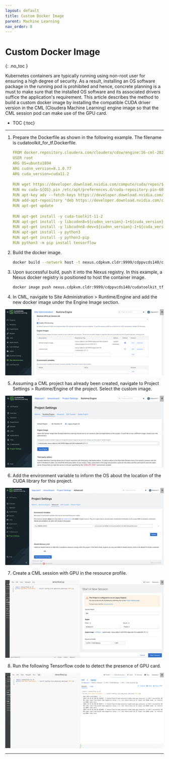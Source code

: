 ```yaml
---
layout: default
title: Custom Docker Image
parent: Machine Learning
nav_order: 8
---
```


# Custom Docker Image
{: .no_toc }

Kubernetes containers are typically running using non-root user for ensuring a high degree of security. As a result, installing an OS software package in the running pod is prohibited and hence, concrete planning is a must to make sure that the installed OS software and its associated drivers suffice the application's requirement. 
This article describes the method to build a custom docker image by installing the compatible CUDA driver version in the CML (Cloudera Machine Learning) engine image so that the CML session pod can make use of the GPU card.

- TOC
{:toc}

---

1. Prepare the Dockerfile as shown in the following example. The filename is cudatoolkit_for_tf.Dockerfile.

    ```yaml
    FROM docker.repository.cloudera.com/cloudera/cdsw/engine:16-cml-2022.01-2
    USER root
    ARG OS=ubuntu1804
    ARG cudnn_version=8.1.0.77
    ARG cuda_version=cuda11.2

    RUN wget https://developer.download.nvidia.com/compute/cuda/repos/${OS}/x86_64/cuda-${OS}.pin 
    RUN mv cuda-${OS}.pin /etc/apt/preferences.d/cuda-repository-pin-600
    RUN apt-key adv --fetch-keys https://developer.download.nvidia.com/compute/cuda/repos/${OS}/x86_64/3bf863cc.pub
    RUN add-apt-repository "deb https://developer.download.nvidia.com/compute/cuda/repos/${OS}/x86_64/ /"
    RUN apt-get update

    RUN apt-get install -y cuda-toolkit-11-2
    RUN apt-get install -y libcudnn8=${cudnn_version}-1+${cuda_version}
    RUN apt-get install -y libcudnn8-dev=${cudnn_version}-1+${cuda_version}
    RUN apt-get install -y python3
    RUN apt-get install -y python3-pip
    RUN python3 -m pip install tensorflow
    ```

2. Build the docker image. 

    ```bash
    docker build --network host -t nexus.cdpkvm.cldr:9999/cdppvcds140/cudatoolkit_tf:11.3 . -f cudatoolkit_for_tf.Dockerfile
    ```
    
3. Upon successful build, push it into the Nexus registry. In this example, a Nexus docker registry is positioned to host the container image.   

    ```bash
    docker image push nexus.cdpkvm.cldr:9999/cdppvcds140/cudatoolkit_tf:11.3
    ```
    
4. In CML, navigate to Site Administration > Runtime/Engine and add the new docker image under the Engine Image section.


![](../../assets/images/cml/customimage1.png)


5. Assuming a CML project has already been created, navigate to Project Settings > Runtime/Engine of the project. Select the custom image.

![](../../assets/images/cml/customimage2.png)

6. Add the environment variable to inform the OS about the location of the CUDA library for this project.

![](../../assets/images/cml/customimage3.png)

7. Create a CML session with GPU in the resource profile.

![](../../assets/images/cml/customimage4.png)

8. Run the following Tensorflow code to detect the presence of GPU card.

![](../../assets/images/cml/customimage5.png)


---

